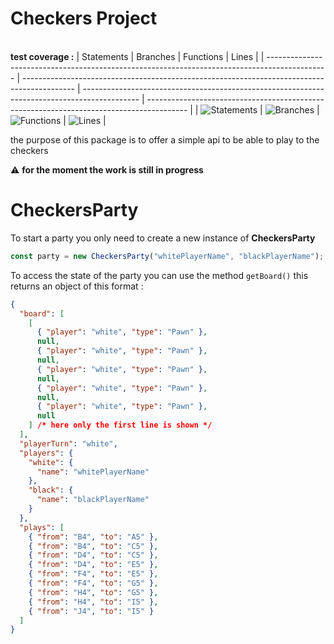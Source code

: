 # Checkers Project

\
**test coverage :**
| Statements | Branches | Functions | Lines |
| --------------------------------------------------------------------------------------------- | ------------------------------------------------------------------------------------------- | -------------------------------------------------------------------------------------------- | ---------------------------------------------------------------------------------------- |
| ![Statements](https://img.shields.io/badge/Coverage-100%25-brightgreen.svg "Make me better!") | ![Branches](https://img.shields.io/badge/Coverage-100%25-brightgreen.svg "Make me better!") | ![Functions](https://img.shields.io/badge/Coverage-100%25-brightgreen.svg "Make me better!") | ![Lines](https://img.shields.io/badge/Coverage-100%25-brightgreen.svg "Make me better!") |

the purpose of this package is to offer a simple api to be able to play to the checkers

:warning: **for the moment the work is still in progress**

# CheckersParty

To start a party you only need to create a new instance of **CheckersParty**

```js
const party = new CheckersParty("whitePlayerName", "blackPlayerName");
```

To access the state of the party you can use the method `getBoard()`
this returns an object of this format :

```json
{
  "board": [
    [
      { "player": "white", "type": "Pawn" },
      null,
      { "player": "white", "type": "Pawn" },
      null,
      { "player": "white", "type": "Pawn" },
      null,
      { "player": "white", "type": "Pawn" },
      null,
      { "player": "white", "type": "Pawn" },
      null
    ] /* here only the first line is shown */
  ],
  "playerTurn": "white",
  "players": {
    "white": {
      "name": "whitePlayerName"
    },
    "black": {
      "name": "blackPlayerName"
    }
  },
  "plays": [
    { "from": "B4", "to": "A5" },
    { "from": "B4", "to": "C5" },
    { "from": "D4", "to": "C5" },
    { "from": "D4", "to": "E5" },
    { "from": "F4", "to": "E5" },
    { "from": "F4", "to": "G5" },
    { "from": "H4", "to": "G5" },
    { "from": "H4", "to": "I5" },
    { "from": "J4", "to": "I5" }
  ]
}
```
